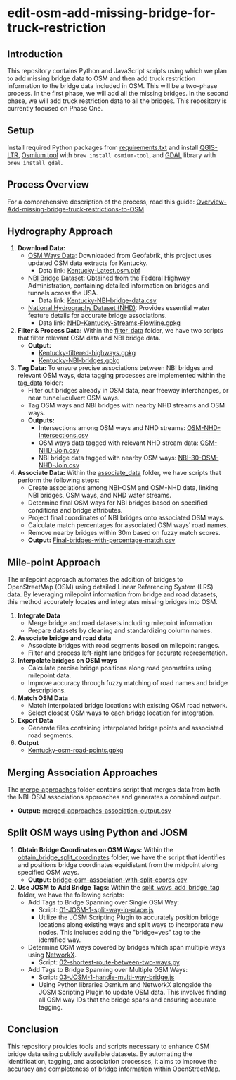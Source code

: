 # edit-osm-add-missing-bridge-for-truck-restriction
## Introduction
This repository contains Python and JavaScript scripts using which we plan to add missing bridge data to OSM and then add truck restriction information to the bridge data included in OSM. This will be a two-phase process. In the first phase, we will add all the missing bridges. In the second phase, we will add truck restriction data to all the bridges. This repository is currently focused on Phase One.
## Setup
Install required Python packages from [requirements.txt](requirements.txt) and install
[QGIS-LTR](https://qgis.org/en/site/forusers/download.html), [Osmium tool](https://osmcode.org/osmium-tool/) with `brew install osmium-tool`, and [GDAL](https://gdal.org/index.html) library with `brew install gdal`.
## Process Overview
For a comprehensive description of the process, read this guide: [Overview-Add-missing-bridge-truck-restrictions-to-OSM](https://docs.google.com/document/d/1wzjOeGgahNM9B8nrBH0wPx1IWY3eTRSTkfMtBGokuJY/edit)
## Hydrography Approach
1. **Download Data:**
   - [OSM Ways Data](https://www.geofabrik.de/): Downloaded from Geofabrik, this project uses updated OSM data extracts for Kentucky.
      - Data link: [Kentucky-Latest.osm.pbf](https://drive.google.com/file/d/1p_Bejyj7mbCFA_8ohujI2Hy-5F-S6Op-/view?usp=sharing)
   - [NBI Bridge Dataset](https://infobridge.fhwa.dot.gov/Data/Map): Obtained from the Federal Highway Administration, containing detailed information on bridges and tunnels across the USA.
      - Data link: [Kentucky-NBI-bridge-data.csv](https://drive.google.com/file/d/1EbHY0RvZieGUjWRiAggxRcwAGA_BIu0F/view?usp=sharing)
   - [National Hydrography Dataset (NHD)](https://www.usgs.gov/national-hydrography/national-hydrography-dataset): Provides essential water feature details for accurate bridge associations.
      - Data link: [NHD-Kentucky-Streams-Flowline.gpkg](https://drive.google.com/file/d/1XEIrn9k1-eYbZCRSIacFPiXDT62Hs6SZ/view?usp=sharing)
2. **Filter & Process Data:**
Within the [filter_data](hydrography-approach/processing_scripts/filter_data) folder, we have two scripts that filter relevant OSM data and NBI bridge data.
   - **Output:** 
     - [Kentucky-filtered-highways.gpkg](https://drive.google.com/file/d/1brW3ak_0NiwqsYcO-FO-TsYI-2Gkqyqa/view?usp=sharing)
     - [Kentucky-NBI-bridges.gpkg](https://drive.google.com/file/d/1bAzaOcK1isNqyth0tEa86HAfon-NIHax/view?usp=sharing)
3. **Tag Data:**
To ensure precise associations between NBI bridges and relevant OSM ways, data tagging processes are implemented within the [tag_data](hydrography-approach/processing_scripts/tag_data) folder:
   - Filter out bridges already in OSM data, near freeway interchanges, or near tunnel=culvert OSM ways.
   - Tag OSM ways and NBI bridges with nearby NHD streams and OSM ways.
   - **Outputs:** 
      - Intersections among OSM ways and NHD streams: [OSM-NHD-Intersections.csv](https://drive.google.com/file/d/1SIQ3JWlslpvMItPInYucULJEM0uHXjVN/view?usp=sharing)
      - OSM ways data tagged with relevant NHD stream data: [OSM-NHD-Join.csv](https://drive.google.com/file/d/1VlRr6OzL1teocrYgBYujUaVdLK0qErZc/view?usp=sharing)
      - NBI bridge data tagged with nearby OSM ways: [NBI-30-OSM-NHD-Join.csv](https://drive.google.com/file/d/1dz2qvGof9BYS5ONWf9x5S38Oqv70RtDV/view?usp=sharing)
4. **Associate Data:**
Within the [associate_data](hydrography-approach/processing_scripts/associate_data) folder, we have scripts that perform the following steps:
   - Create associations among NBI-OSM and OSM-NHD data, linking NBI bridges, OSM ways, and NHD water streams.
   - Determine final OSM ways for NBI bridges based on specified conditions and bridge attributes.
   - Project final coordinates of NBI bridges onto associated OSM ways.
   - Calculate match percentages for associated OSM ways' road names.
   - Remove nearby bridges within 30m based on fuzzy match scores.
   - **Output:** [Final-bridges-with-percentage-match.csv](https://drive.google.com/file/d/1Ap97_7e0zmypqvC1wGDPJAmrxFGhvc8R/view?usp=sharing)

## Mile-point Approach
The milepoint approach automates the addition of bridges to OpenStreetMap (OSM) using detailed Linear Referencing System (LRS) data. By leveraging milepoint information from bridge and road datasets, this method accurately locates and integrates missing bridges into OSM.

1. **Integrate Data**
   - Merge bridge and road datasets including milepoint information
   - Prepare datasets by cleaning and standardizing column names.
2. **Associate bridge and road data**
   - Associate bridges with road segments based on milepoint ranges.
   - Filter and process left-right lane bridges for accurate representation.
3. **Interpolate bridges on OSM ways**
   - Calculate precise bridge positions along road geometries using milepoint data.
   - Improve accuracy through fuzzy matching of road names and bridge descriptions.
4. **Match OSM Data**
   - Match interpolated bridge locations with existing OSM road network.
   - Select closest OSM ways to each bridge location for integration.
5. **Export Data**
   - Generate files containing interpolated bridge points and associated road segments.
6. **Output**
   - [Kentucky-osm-road-points.gpkg](https://drive.google.com/file/d/1_firL0QLRn9tgK9rHEp3SVpFOpAtcPyQ/view?usp=sharing)
## Merging Association Approaches
The [merge-approaches](merge-approaches) folder contains script that merges data from both the NBI-OSM associations approaches and generates a combined output.
   - **Output:** [merged-approaches-association-output.csv](https://drive.google.com/file/d/1S1Qsp755ZCCv3omNaBCHkh9YMGLTwh5n/view?usp=sharing)

## Split OSM ways using Python and JOSM
1. **Obtain Bridge Coordinates on OSM Ways:**
Within the [obtain_bridge_split_coordinates](split-ways-using-JOSM/obtain_bridge_split_coordinates) folder, we have the script that identifies and positions bridge coordinates equidistant from the midpoint along specified OSM ways.
   - **Output:** [bridge-osm-association-with-split-coords.csv](https://drive.google.com/file/d/1_eEKMMWVWYTT9_oK8rgNEi2sFnelEmjd/view?usp=sharing)
2. **Use JOSM to Add Bridge Tags:**
Within the [split_ways_add_bridge_tag](split-ways-using-JOSM/split_ways_add_bridge_tag) folder, we have the following scripts:
   - Add Tags to Bridge Spanning over Single OSM Way:
     - Script: [01-JOSM-1-split-way-in-place.js](split-ways-using-JOSM/split_ways_add_bridge_tag/01-JOSM-1-split-way-in-place.js)
     - Utilize the JOSM Scripting Plugin to accurately position bridge locations along existing ways and split ways to incorporate new nodes. This includes adding the "bridge=yes" tag to the identified way.
   - Determine OSM ways covered by bridges which span multiple ways using [NetworkX](https://networkx.org/).
     - Script: [02-shortest-route-between-two-ways.py](split-ways-using-JOSM/split_ways_add_bridge_tag/02-shortest-route-between-two-ways.py)
   - Add Tags to Bridge Spanning over Multiple OSM Ways:
     - Script: [03-JOSM-1-handle-multi-way-bridge.js](split-ways-using-JOSM/split_ways_add_bridge_tag/03-JOSM-1-handle-multi-way-bridge.js)
     - Using Python libraries Osmium and NetworkX alongside the JOSM Scripting Plugin to update OSM data. This involves finding all OSM way IDs that the bridge spans and ensuring accurate tagging.
## Conclusion
This repository provides tools and scripts necessary to enhance OSM bridge data using publicly available datasets. By automating the identification, tagging, and association processes, it aims to improve the accuracy and completeness of bridge information within OpenStreetMap.
